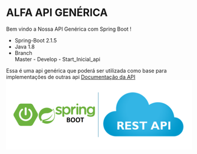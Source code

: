 # ALFA API GENÉRICA
Bem vindo a Nossa API Genérica com Spring Boot !

* Spring-Boot 2.1.5
* Java 1.8
* Branch  
Master  -  Develop - Start_Inicial_api

Essa é uma api genérica que poderá ser utilizada como base para implementações de outras api 
[Documentação da API](https://github.com/renatoredes/api/wiki)
![API](https://github.com/renatoredes/api/blob/develop/wiki/img/springboot.png)







